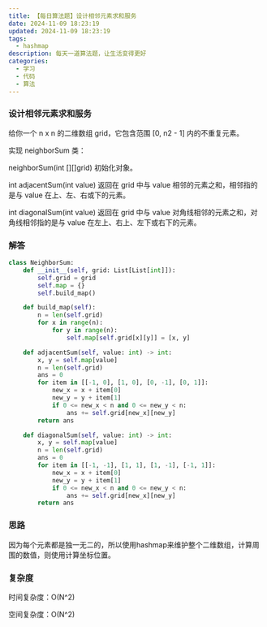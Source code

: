 ```yaml
---
title: 【每日算法题】设计相邻元素求和服务
date: 2024-11-09 18:23:19
updated: 2024-11-09 18:23:19
tags:
  - hashmap
description: 每天一道算法题，让生活变得更好
categories:
  - 学习
  - 代码
  - 算法
---
```


### 设计相邻元素求和服务

给你一个 n x n 的二维数组 grid，它包含范围 [0, n2 - 1] 内的不重复元素。

实现 neighborSum 类：

neighborSum(int [][]grid) 初始化对象。

int adjacentSum(int value) 返回在 grid 中与 value 相邻的元素之和，相邻指的是与 value 在上、左、右或下的元素。

int diagonalSum(int value) 返回在 grid 中与 value 对角线相邻的元素之和，对角线相邻指的是与 value 在左上、右上、左下或右下的元素。

### 解答

```python
class NeighborSum:
    def __init__(self, grid: List[List[int]]):
        self.grid = grid
        self.map = {}
        self.build_map()

    def build_map(self):
        n = len(self.grid)
        for x in range(n):
            for y in range(n):
                self.map[self.grid[x][y]] = [x, y]

    def adjacentSum(self, value: int) -> int:
        x, y = self.map[value]
        n = len(self.grid)
        ans = 0
        for item in [[-1, 0], [1, 0], [0, -1], [0, 1]]:
            new_x = x + item[0]
            new_y = y + item[1]
            if 0 <= new_x < n and 0 <= new_y < n:
                ans += self.grid[new_x][new_y]
        return ans

    def diagonalSum(self, value: int) -> int:
        x, y = self.map[value]
        n = len(self.grid)
        ans = 0
        for item in [[-1, -1], [1, 1], [1, -1], [-1, 1]]:
            new_x = x + item[0]
            new_y = y + item[1]
            if 0 <= new_x < n and 0 <= new_y < n:
                ans += self.grid[new_x][new_y]
        return ans

```

### 思路

因为每个元素都是独一无二的，所以使用hashmap来维护整个二维数组，计算周围的数值，则使用计算坐标位置。

### 复杂度

时间复杂度：O(N^2)

空间复杂度：O(N^2)

